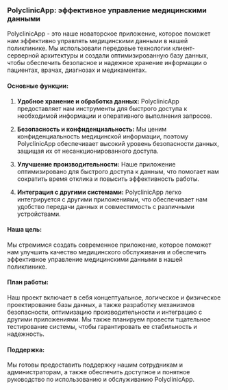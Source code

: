 ### PolyclinicApp: эффективное управление медицинскими данными

PolyclinicApp - это наше новаторское приложение, которое поможет нам эффективно управлять медицинскими данными в нашей поликлинике. Мы использовали передовые технологии клиент-серверной архитектуры и создали оптимизированную базу данных, чтобы обеспечить безопасное и надежное хранение информации о пациентах, врачах, диагнозах и медикаментах.

#### Основные функции:

1. **Удобное хранение и обработка данных:** PolyclinicApp предоставляет нам инструменты для быстрого доступа к необходимой информации и оперативного выполнения запросов.

2. **Безопасность и конфиденциальность:** Мы ценим конфиденциальность медицинской информации, поэтому PolyclinicApp обеспечивает высокий уровень безопасности данных, защищая их от несанкционированного доступа.

3. **Улучшение производительности:** Наше приложение оптимизировано для быстрого доступа к данным, что помогает нам сократить время отклика и повысить эффективность работы.

4. **Интеграция с другими системами:** PolyclinicApp легко интегрируется с другими приложениями, что обеспечивает нам удобство передачи данных и совместимость с различными устройствами.

#### Наша цель:

Мы стремимся создать современное приложение, которое поможет нам улучшить качество медицинского обслуживания и обеспечить эффективное управление медицинскими данными в нашей поликлинике.

#### План работы:

Наш проект включает в себя концептуальное, логическое и физическое проектирование базы данных, а также разработку механизмов безопасности, оптимизацию производительности и интеграцию с другими приложениями. Мы также планируем провести тщательное тестирование системы, чтобы гарантировать ее стабильность и надежность.

#### Поддержка:

Мы готовы предоставить поддержку нашим сотрудникам и администраторам, а также обеспечить доступное и понятное руководство по использованию и обслуживанию PolyclinicApp.
